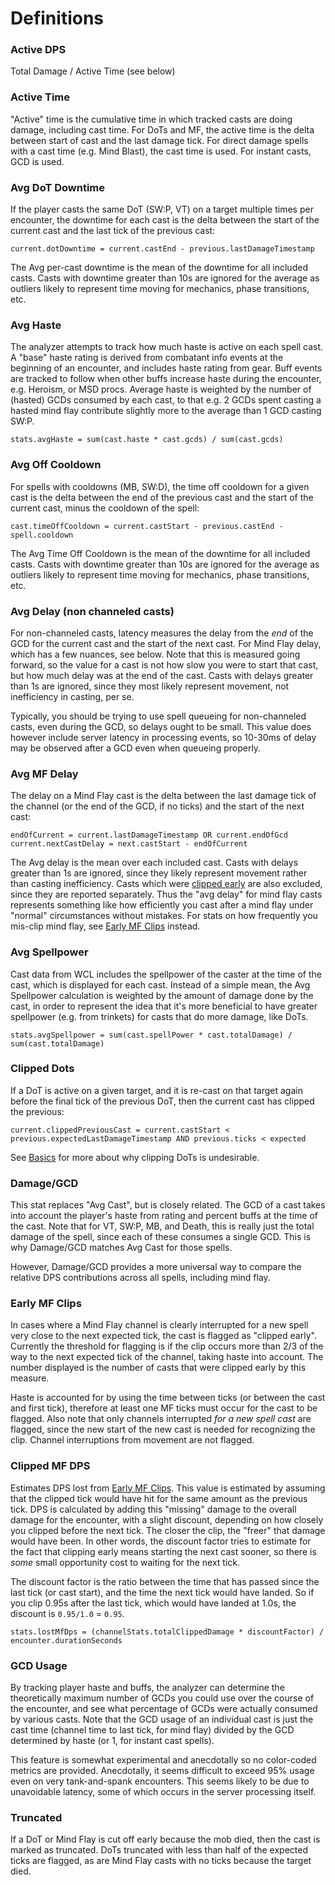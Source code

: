 # Definitions

### Active DPS

Total Damage / Active Time (see below)

### Active Time

"Active" time is the cumulative time in which tracked casts are doing damage, including cast time. For DoTs and MF, the active time is the delta
between start of cast and the last damage tick. For direct damage spells with a cast time (e.g. Mind Blast), the cast time is used. For instant casts,
GCD is used.

### Avg DoT Downtime

If the player casts the same DoT (SW:P, VT) on a target multiple times per encounter, the downtime for each cast is the delta between the start
of the current cast and the last tick of the previous cast:

```
current.dotDowntime = current.castEnd - previous.lastDamageTimestamp
```

The Avg per-cast downtime is the mean of the downtime for all included casts. Casts with downtime greater than 10s are ignored for the average 
as outliers likely to represent time moving for mechanics, phase transitions, etc.

### Avg Haste

The analyzer attempts to track how much haste is active on each spell cast. A "base" haste rating is derived from combatant info
events at the beginning of an encounter, and includes haste rating from gear. Buff events are tracked to follow when other buffs
increase haste during the encounter, e.g. Heroism, or MSD procs. Average haste is weighted by the number of (hasted) GCDs consumed
by each cast, to that e.g. 2 GCDs spent casting a hasted mind flay contribute slightly more to the average than 1 GCD casting SW:P.

```
stats.avgHaste = sum(cast.haste * cast.gcds) / sum(cast.gcds)
```

### Avg Off Cooldown

For spells with cooldowns (MB, SW:D), the time off cooldown for a given cast is the delta between the end of the previous cast and the start of
the current cast, minus the cooldown of the spell:

```
cast.timeOffCooldown = current.castStart - previous.castEnd - spell.cooldown
```

The Avg Time Off Cooldown is the mean of the downtime for all included casts. Casts with downtime greater than 10s are ignored for the
average as outliers likely to represent time moving for mechanics, phase transitions, etc.

### Avg Delay (non channeled casts)

For non-channeled casts, latency measures the delay from the _end_ of the GCD for the current cast and the start of the next cast.
For Mind Flay delay, which has a few nuances, see below. Note that this is measured going forward, so the value for a cast is not 
how slow you were to start that cast, but how much delay was at the end of the cast. Casts with delays greater than 1s are ignored,
since they most likely represent movement, not inefficiency in casting, per se.

Typically, you should be trying to use spell queueing for non-channeled casts, even during the GCD, so delays ought
to be small. This value does however include server latency in processing events, so 10-30ms of delay may be observed after a GCD
even when queueing properly. 

### Avg MF Delay

The delay on a Mind Flay cast is the delta between the last damage tick of the channel (or the end of the GCD, if
no ticks) and the start of the next cast:

```
endOfCurrent = current.lastDamageTimestamp OR current.endOfGcd
current.nextCastDelay = next.castStart - endOfCurrent
```

The Avg delay is the mean over each included cast. Casts with delays greater than 1s are ignored, since they likely
represent movement rather than casting inefficiency. Casts which were [clipped early](#early-mf-clips) are also excluded, since they are reported
separately. Thus the "avg delay" for mind flay casts represents something like how efficiently you cast after a mind flay under "normal" circumstances without
mistakes. For stats on how frequently you mis-clip mind flay, see [Early MF Clips](#early-mf-clips) instead.


### Avg Spellpower

Cast data from WCL includes the spellpower of the caster at the time of the cast, which is displayed for each cast. Instead of a simple mean,
the Avg Spellpower calculation is weighted by the amount of damage done by the cast, in order to represent the idea that it's more beneficial
to have greater spellpower (e.g. from trinkets) for casts that do more damage, like DoTs.

```
stats.avgSpellpower = sum(cast.spellPower * cast.totalDamage) / sum(cast.totalDamage)
```

### Clipped Dots

If a DoT is active on a given target, and it is re-cast on that target again before the final tick of the previous DoT, then the current
cast has clipped the previous:

```
current.clippedPreviousCast = current.castStart < previous.expectedLastDamageTimestamp AND previous.ticks < expected
```

See [Basics](BASICS.md) for more about why clipping DoTs is undesirable.

### Damage/GCD

This stat replaces "Avg Cast", but is closely related. The GCD of a cast takes into account the player's haste from rating and 
percent buffs at the time of the cast. Note that for VT, SW:P, MB, and Death, this is really just the total damage of the spell, 
since each of these consumes a single GCD. This is why Damage/GCD matches Avg Cast for those spells. 

However, Damage/GCD provides a more universal way to compare the relative DPS contributions across all spells, including mind flay.


### Early MF Clips

In cases where a Mind Flay channel is clearly interrupted for a new spell very close to the next expected tick, the cast is flagged as 
"clipped early". Currently the threshold for flagging is if the clip occurs more than 2/3 of the way to the next expected tick of the channel, 
taking haste into account. The number displayed is the number of casts that were clipped early by this measure.

Haste is accounted for by using the time between ticks (or between the cast and first tick), therefore at least one MF ticks must
occur for the cast to be flagged. Also note that only channels interrupted *for a new spell cast* are flagged, since the new start of the new cast
is needed for recognizing the clip. Channel interruptions from movement are not flagged.

### Clipped MF DPS

Estimates DPS lost from [Early MF Clips](#early-mf-clips). This value is estimated by assuming that the clipped tick would have hit for the same
amount as the previous tick. DPS is calculated by adding this "missing" damage to the overall damage for the encounter, with a slight discount,
depending on how closely you clipped before the next tick. The closer the clip, the "freer" that damage would have been. In other words, 
the discount factor tries to estimate for the fact that clipping early means starting the next cast sooner, so there is *some* small opportunity 
cost to waiting for the next tick.

The discount factor is the ratio between the time that has passed since the last tick (or cast start), and the time the next tick would have landed.
So if you clip 0.95s after the last tick, which would have landed at 1.0s, the discount is `0.95/1.0` = `0.95`.

```
stats.lostMfDps = (channelStats.totalClippedDamage * discountFactor) / encounter.durationSeconds
```

### GCD Usage

By tracking player haste and buffs, the analyzer can determine the theoretically maximum number of GCDs you could use over the
course of the encounter, and see what percentage of GCDs were actually consumed by various casts. Note that the GCD usage of an 
individual cast is just the cast time (channel time to last tick, for mind flay) divided by the GCD determined by haste 
(or 1, for instant cast spells). 

This feature is somewhat experimental and anecdotally so no color-coded metrics are provided. Anecdotally, it seems difficult to 
exceed 95% usage even on very tank-and-spank encounters. This seems likely to be due to unavoidable latency, some of which occurs
in the server processing itself.

### Truncated

If a DoT or Mind Flay is cut off early because the mob died, then the cast is marked as truncated. DoTs truncated with less than
half of the expected ticks are flagged, as are Mind Flay casts with no ticks because the target died.
